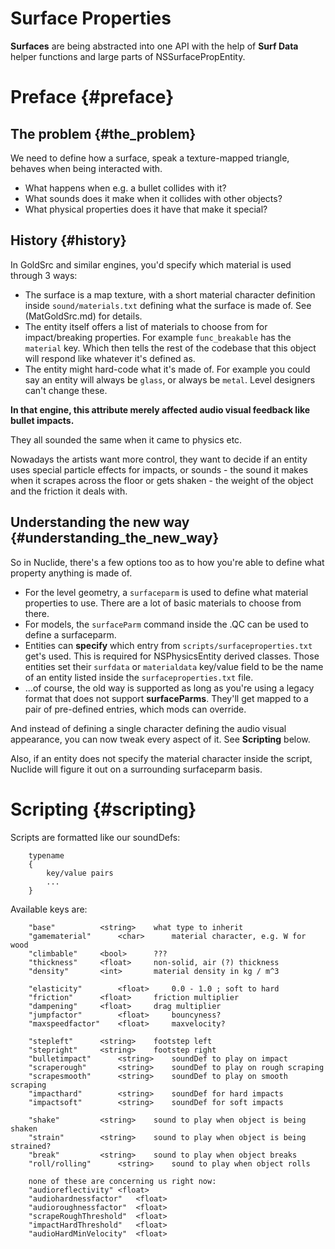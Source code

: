 # Surface Properties

**Surfaces** are being abstracted into one API with the help of **Surf
Data** helper functions and large parts of NSSurfacePropEntity.

# Preface {#preface}

## The problem {#the_problem}

We need to define how a surface, speak a texture-mapped triangle,
behaves when being interacted with.

-   What happens when e.g. a bullet collides with it?
-   What sounds does it make when it collides with other objects?
-   What physical properties does it have that make it special?

## History {#history}

In GoldSrc and similar engines, you'd specify
which material is used through 3 ways:

-   The surface is a map texture, with a short material character
    definition inside `sound/materials.txt` defining what the surface is
    made of. See (MatGoldSrc.md) for details.
-   The entity itself offers a list of materials to choose from for
    impact/breaking properties. For example `func_breakable` has the
    `material` key. Which then tells the rest of the codebase that this
    object will respond like whatever it's defined as.
-   The entity might hard-code what it's made of. For example you could
    say an entity will always be `glass`, or always be `metal`. Level
    designers can't change these.

**In that engine, this attribute merely affected audio visual feedback
like bullet impacts.**

They all sounded the same when it came to physics etc.

Nowadays the artists want more control, they want to decide if an entity
uses special particle effects for impacts, or sounds - the sound it
makes when it scrapes across the floor or gets shaken - the weight of
the object and the friction it deals with.

## Understanding the new way {#understanding_the_new_way}

So in Nuclide, there's a few options too as to how you're able to define
what property anything is made of.

-   For the level geometry, a `surfaceparm` is used to
    define what material properties to use. There are a lot of basic materials
    to choose from there.
-   For models, the `surfaceParm` command inside the .QC can be used to
    define a surfaceparm.
-   Entities can **specify** which entry from
    `scripts/surfaceproperties.txt` get's used. This is required for
    NSPhysicsEntity derived classes.
    Those entities set their `surfdata` or `materialdata` key/value
    field to be the name of an entity listed inside the
    `surfaceproperties.txt` file.
-   ...of course, the old way is supported as long as you're using a
    legacy format that does not support **surfaceParms**. They'll get
    mapped to a pair of pre-defined entries, which mods can override.

And instead of defining a single character defining the audio visual
appearance, you can now tweak every aspect of it. See **Scripting**
below.

Also, if an entity does not specify the material character inside the
script, Nuclide will figure it out on a surrounding surfaceparm basis.

# Scripting {#scripting}

Scripts are formatted like our soundDefs:

        typename
        {
            key/value pairs
            ...
        }

Available keys are:

        "base"          <string>    what type to inherit
        "gamematerial"      <char>      material character, e.g. W for wood
        "climbable"     <bool>      ???
        "thickness"     <float>     non-solid, air (?) thickness
        "density"       <int>       material density in kg / m^3

        "elasticity"        <float>     0.0 - 1.0 ; soft to hard
        "friction"      <float>     friction multiplier
        "dampening"     <float>     drag multiplier
        "jumpfactor"        <float>     bouncyness?
        "maxspeedfactor"    <float>     maxvelocity?

        "stepleft"      <string>    footstep left
        "stepright"     <string>    footstep right
        "bulletimpact"      <string>    soundDef to play on impact
        "scraperough"       <string>    soundDef to play on rough scraping
        "scrapesmooth"      <string>    soundDef to play on smooth scraping
        "impacthard"        <string>    soundDef for hard impacts
        "impactsoft"        <string>    soundDef for soft impacts

        "shake"         <string>    sound to play when object is being shaken
        "strain"        <string>    sound to play when object is being strained?
        "break"         <string>    sound to play when object breaks
        "roll/rolling"      <string>    sound to play when object rolls

        none of these are concerning us right now:
        "audioreflectivity" <float>
        "audiohardnessfactor"   <float>
        "audioroughnessfactor"  <float>
        "scrapeRoughThreshold"  <float>
        "impactHardThreshold"   <float>
        "audioHardMinVelocity"  <float>